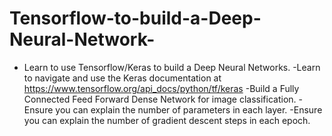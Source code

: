 # Tensorflow-to-build-a-Deep-Neural-Network-

- Learn to use Tensorflow/Keras to build a Deep Neural Networks.
-Learn to navigate and use the Keras documentation at
https://www.tensorflow.org/api_docs/python/tf/keras
-Build a Fully Connected Feed Forward Dense Network for image classification.
-Ensure you can explain the number of parameters in each layer.
-Ensure you can explain the number of gradient descent steps in each epoch.
